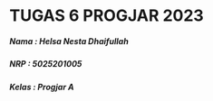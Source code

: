 # TUGAS 6 PROGJAR 2023
##### Nama : Helsa Nesta Dhaifullah
##### NRP : 5025201005
##### Kelas : Progjar A
